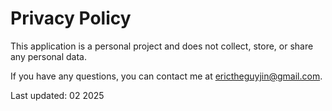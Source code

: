 # Privacy Policy

This application is a personal project and does not collect, store, or share any personal data.

If you have any questions, you can contact me at erictheguyjin@gmail.com.

Last updated: 02 2025
